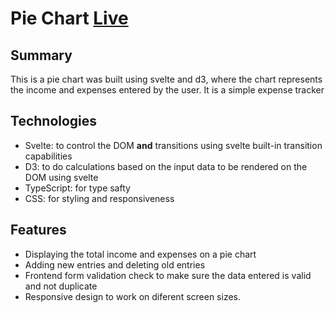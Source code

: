 # Pie Chart [Live](https://my-d3svelte-pie-chart.herokuapp.com/)

## Summary
This is a pie chart was built using svelte and d3, where the chart represents the income and expenses entered by the user. It is a simple expense tracker

## Technologies
 - Svelte: to control the DOM **and** transitions using svelte built-in transition capabilities
 - D3: to do calculations based on the input data to be rendered on the DOM using svelte
 - TypeScript: for type safty 
 - CSS: for styling and responsiveness

## Features
 - Displaying the total income and expenses on a pie chart
 - Adding new entries and deleting old entries
 - Frontend form validation check to make sure the data entered is valid and not duplicate
 - Responsive design to work on diferent screen sizes.
